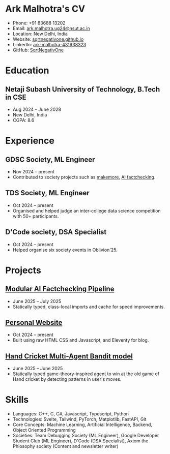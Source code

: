 # Ark Malhotra's CV

- Phone: +91 83688 13202
- Email: [ark.malhotra.ug24@nsut.ac.in](mailto:ark.malhotra.ug24@nsut.ac.in)
- Location: New Delhi, India
- Website: [sqrtnegativone.github.io](https://sqrtnegativone.github.io/)
- LinkedIn: [ark-malhotra-431938323](https://linkedin.com/in/ark-malhotra-431938323)
- GitHub: [SqrtNegativOne](https://github.com/SqrtNegativOne)


# Education

## Netaji Subash University of Technology, B.Tech in CSE

- Aug 2024 – June 2028
- New Delhi, India
- CGPA: 8.6

# Experience

## GDSC Society, ML Engineer

- Nov 2024 – present
- Contributed to society projects such as [makemore](https://github.com/SqrtNegativOne/makemore), [AI factchecking](https://github.com/SqrtNegativOne/AI-factcheck).

## TDS Society, ML Engineer

- Oct 2024 – present
- Organised and helped judge an inter-college data science competition with 50+ participants.

## D'Code society, DSA Specialist

- Oct 2024 – present
- Helped organise six society events in Oblivion'25.

# Projects

## [Modular AI Factchecking Pipeline](https://github.com/SqrtNegativOne/AI-factcheck)

- June 2025 – July 2025
- Statically typed, class-local imports and cache for speed improvements.

## [Personal Website](https://github.com/SqrtNegativOne/sqrtnegativone.github.io)

- Oct 2024 – present
- Built using raw HTML CSS and Javascript, and Eleventy for blog.

## [Hand Cricket Multi-Agent Bandit model](https://github.com/SqrtNegativOne/hand-cricket-MAB)

- June 2025 – June 2025
- Statically typed game-theory-inspired agent to win at the old game of Hand cricket by detecting patterns in user's moves.

# Skills

- Languages: C++, C, C#, Javascript, Typescript, Python
- Technologies: Svelte, Tailwind, PyTorch, Matplotlib, FastAPI, Git
- Core Concepts: Machine Learning, Artificial Intelligence, Backend, Object Oriented Programming
- Societies: Team Debugging Society (ML Engineer), Google Developer Student Club (ML Engineer), D'Code (DSA Specialist), Axiom the Phiosophy society (Content and newsletter writer)
